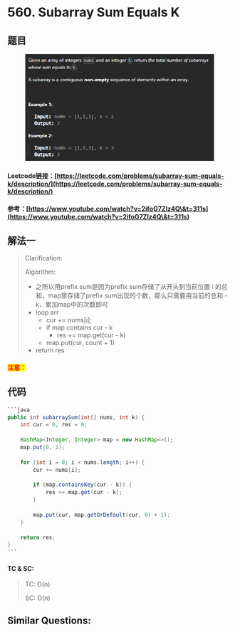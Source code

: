 # 560. Subarray Sum Equals K

## 题目

<figure><img src="../../.gitbook/assets/image (1) (1) (1) (1).png" alt=""><figcaption></figcaption></figure>

#### Leetcode链接：[https://leetcode.com/problems/subarray-sum-equals-k/description/](https://leetcode.com/problems/subarray-sum-equals-k/description/)

#### 参考：[https://www.youtube.com/watch?v=2ifoG7ZIz4Q\&t=311s](https://www.youtube.com/watch?v=2ifoG7ZIz4Q\&t=311s)

## 解法一

> Clarification:&#x20;
>
> Algorithm:&#x20;
>
> * 之所以用prefix sum是因为prefix sum存储了从开头到当前位置 i 的总和，map里存储了prefix sum出现的个数，那么只需要用当前的总和 - k，累加map中的次数即可
> * loop arr
>   * cur += nums\[i];
>   * if map contains cur - k
>     * res += map.get(cur - k)
>   * map.put(cur, count + 1)
> * return res

#### <mark style="color:red;">注意：</mark>

## 代码

````java
```java
public int subarraySum(int[] nums, int k) {
    int cur = 0, res = 0;

    HashMap<Integer, Integer> map = new HashMap<>();
    map.put(0, 1);

    for (int i = 0; i < nums.length; i++) {
        cur += nums[i];

        if (map.containsKey(cur - k)) {
            res += map.get(cur - k);
        }

        map.put(cur, map.getOrDefault(cur, 0) + 1);
    }

    return res;
}
```
````

#### TC & SC:&#x20;

> TC: O(n)
>
> SC: O(n)

## **Similar Questions:**&#x20;
